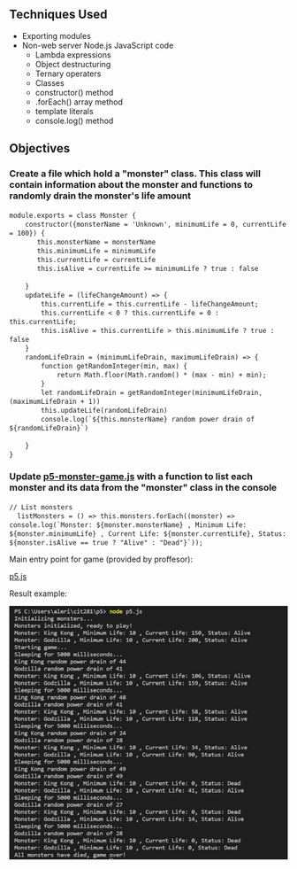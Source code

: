 ## Techniques Used 

- Exporting modules
- Non-web server Node.js JavaScript code
    - Lambda expressions
    - Object destructuring
    - Ternary operaters
    - Classes
    - constructor() method
    - .forEach() array method
    - template literals
    - console.log() method

## Objectives


### Create a file which hold a "monster" class. This class will contain information about the monster and functions to randomly drain the monster's life amount
```
module.exports = class Monster {
    constructor({monsterName = 'Unknown', minimumLife = 0, currentLife = 100}) {
       this.monsterName = monsterName
       this.minimumLife = minimumLife
       this.currentLife = currentLife 
       this.isAlive = currentLife >= minimumLife ? true : false

    } 
    updateLife = (lifeChangeAmount) => {
        this.currentLife = this.currentLife - lifeChangeAmount;
        this.currentLife < 0 ? this.currentLife = 0 : this.currentLife;
        this.isAlive = this.currentLife > this.minimumLife ? true : false
    }
    randomLifeDrain = (minimumLifeDrain, maximumLifeDrain) => {
        function getRandomInteger(min, max) {
            return Math.floor(Math.random() * (max - min) + min);
        }
        let randomLifeDrain = getRandomInteger(minimumLifeDrain, (maximumLifeDrain + 1))
        this.updateLife(randomLifeDrain)
        console.log(`${this.monsterName} random power drain of ${randomLifeDrain}`)

    }
}
```
### Update [p5-monster-game.js](https://lizz02.github.io/cit281-p5/p5-monster-game.js) with a function to list each monster and its data from the "monster" class in the console  

```
// List monsters
  listMonsters = () => this.monsters.forEach((monster) => console.log(`Monster: ${monster.monsterName} , Minimum Life: ${monster.minimumLife} , Current Life: ${monster.currentLife}, Status: ${monster.isAlive == true ? "Alive" : "Dead"}`));
```


Main entry point for game (provided by proffesor):

[p5.js](https://lizz02.github.io/cit281-p5/p5.js)

Result example:

![monster game](monster-game.png)
